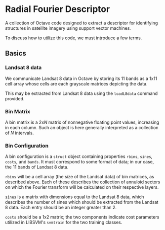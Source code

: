 # Radial Fourier Descriptor

A collection of Octave code designed to extract a descriptor for 
identifying structures in satellite imagery using support vector machines.

To discuss how to utilize this code, we must introduce a few terms.
## Basics
### Landsat 8 data
We communicate Landsat 8 data in Octave by storing its 11 bands as a 1x11
cell array whose cells are each grayscale matrices depicting the data.

This may be extracted from Landsat 8 data using the `loadL8data` command
provided.
### Bin Matrix
A bin matrix is a 2x*N* matrix of nonnegative floating point values,
increasing in each column. Such an object is here generally interpreted as a collection
of *N* intervals.
### Bin Configuration
A bin configuration is a `struct` object containing properties `rbins`, `sines`,
`costs`, and `bands`. It must correspond to some format of data; in our case,
the 11 bands of Landsat 8 data.

`rbins` will be a cell array (the size of the Landsat data) of bin matrices, 
as described above. Each of these describes the collection of annuloid sectors on
which the Fourier transform will be calculated on their respective layers.

`sines` is a matrix with dimensions equal to the Landsat 8 data, which describes the 
number of sines which should be extracted from the Landsat 8 data. Each entry should
be an integer greater than 2.

`costs` should be a 1x2 matrix; the two components indicate cost parameters utilized 
in LIBSVM's `svmtrain` for the two training classes.
